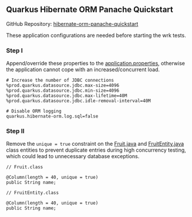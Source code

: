 ## Quarkus Hibernate ORM Panache Quickstart

GitHub Repository: [hibernate-orm-panache-quickstart](https://github.com/quarkusio/quarkus-quickstarts/tree/main/hibernate-orm-panache-quickstart)

These application configurations are needed before starting the wrk tests.

### Step I

Append/override these properties to the [application.properties](https://github.com/quarkusio/quarkus-quickstarts/blob/main/hibernate-orm-panache-quickstart/src/main/resources/application.properties), otherwise the application cannot cope with an increased/concurrent load.

```properties
# Increase the number of JDBC connections
%prod.quarkus.datasource.jdbc.max-size=4096
%prod.quarkus.datasource.jdbc.min-size=4096
%prod.quarkus.datasource.jdbc.max-lifetime=40M
%prod.quarkus.datasource.jdbc.idle-removal-interval=40M

# Disable ORM logging
quarkus.hibernate-orm.log.sql=false
```
 
### Step II

Remove the `unique = true` constraint on the
[Fruit.java](https://github.com/quarkusio/quarkus-quickstarts/blob/main/hibernate-orm-panache-quickstart/src/main/java/org/acme/hibernate/orm/panache/repository/Fruit.java)
and
[FruitEntity.java](https://github.com/quarkusio/quarkus-quickstarts/blob/main/hibernate-orm-panache-quickstart/src/main/java/org/acme/hibernate/orm/panache/entity/FruitEntity.java)
class entities to prevent duplicate entries during high concurrency testing, which could lead to unnecessary database exceptions.

```
// Fruit.class

@Column(length = 40, unique = true)
public String name;
```

```
// FruitEntity.class

@Column(length = 40, unique = true)
public String name;
```
